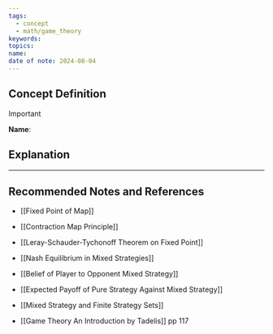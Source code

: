```yaml
---
tags:
  - concept
  - math/game_theory
keywords: 
topics: 
name: 
date of note: 2024-08-04
---
```


## Concept Definition

>[!important]
>**Name**: 



## Explanation





-----------
##  Recommended Notes and References


- [[Fixed Point of Map]]
- [[Contraction Map Principle]]
- [[Leray-Schauder-Tychonoff Theorem on Fixed Point]]


- [[Nash Equilibrium in Mixed Strategies]]


- [[Belief of Player to Opponent Mixed Strategy]]
- [[Expected Payoff of Pure Strategy Against Mixed Strategy]]
- [[Mixed Strategy and Finite Strategy Sets]]



- [[Game Theory An Introduction by Tadelis]] pp 117
